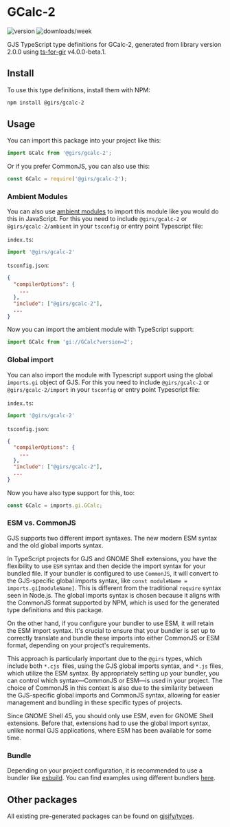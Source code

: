 
# GCalc-2

![version](https://img.shields.io/npm/v/@girs/gcalc-2)
![downloads/week](https://img.shields.io/npm/dw/@girs/gcalc-2)


GJS TypeScript type definitions for GCalc-2, generated from library version 2.0.0 using [ts-for-gir](https://github.com/gjsify/ts-for-gir) v4.0.0-beta.1.


## Install

To use this type definitions, install them with NPM:
```bash
npm install @girs/gcalc-2
```

## Usage

You can import this package into your project like this:
```ts
import GCalc from '@girs/gcalc-2';
```

Or if you prefer CommonJS, you can also use this:
```ts
const GCalc = require('@girs/gcalc-2');
```

### Ambient Modules

You can also use [ambient modules](https://github.com/gjsify/ts-for-gir/tree/main/packages/cli#ambient-modules) to import this module like you would do this in JavaScript.
For this you need to include `@girs/gcalc-2` or `@girs/gcalc-2/ambient` in your `tsconfig` or entry point Typescript file:

`index.ts`:
```ts
import '@girs/gcalc-2'
```

`tsconfig.json`:
```json
{
  "compilerOptions": {
    ...
  },
  "include": ["@girs/gcalc-2"],
  ...
}
```

Now you can import the ambient module with TypeScript support: 

```ts
import GCalc from 'gi://GCalc?version=2';
```

### Global import

You can also import the module with Typescript support using the global `imports.gi` object of GJS.
For this you need to include `@girs/gcalc-2` or `@girs/gcalc-2/import` in your `tsconfig` or entry point Typescript file:

`index.ts`:
```ts
import '@girs/gcalc-2'
```

`tsconfig.json`:
```json
{
  "compilerOptions": {
    ...
  },
  "include": ["@girs/gcalc-2"],
  ...
}
```

Now you have also type support for this, too:

```ts
const GCalc = imports.gi.GCalc;
```


### ESM vs. CommonJS

GJS supports two different import syntaxes. The new modern ESM syntax and the old global imports syntax.

In TypeScript projects for GJS and GNOME Shell extensions, you have the flexibility to use `ESM` syntax and then decide the import syntax for your bundled file. If your bundler is configured to use `CommonJS`, it will convert to the GJS-specific global imports syntax, like `const moduleName = imports.gi[moduleName]`. This is different from the traditional `require` syntax seen in Node.js. The global imports syntax is chosen because it aligns with the CommonJS format supported by NPM, which is used for the generated type definitions and this package.

On the other hand, if you configure your bundler to use ESM, it will retain the ESM import syntax. It's crucial to ensure that your bundler is set up to correctly translate and bundle these imports into either CommonJS or ESM format, depending on your project's requirements.

This approach is particularly important due to the `@girs` types, which include both `*.cjs `files, using the GJS global imports syntax, and `*.js` files, which utilize the ESM syntax. By appropriately setting up your bundler, you can control which syntax—CommonJS or ESM—is used in your project. The choice of CommonJS in this context is also due to the similarity between the GJS-specific global imports and CommonJS syntax, allowing for easier management and bundling in these specific types of projects.

Since GNOME Shell 45, you should only use ESM, even for GNOME Shell extensions. Before that, extensions had to use the global import syntax, unlike normal GJS applications, where ESM has been available for some time.

### Bundle

Depending on your project configuration, it is recommended to use a bundler like [esbuild](https://esbuild.github.io/). You can find examples using different bundlers [here](https://github.com/gjsify/ts-for-gir/tree/main/examples).

## Other packages

All existing pre-generated packages can be found on [gjsify/types](https://github.com/gjsify/types).

